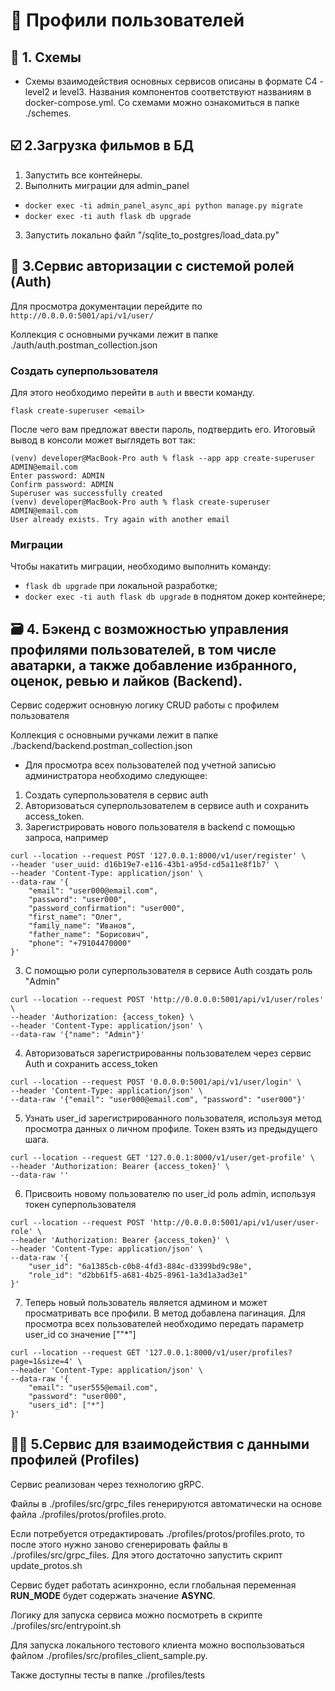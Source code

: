 # 🥇 Профили пользователей

## 🔀 1. Схемы
- Схемы взаимодействия основных сервисов описаны в формате C4 - level2 и level3. Названия компонентов соответствуют названиям в docker-compose.yml. Со схемами можно ознакомиться в папке ./schemes. 


## ☑️ 2.Загрузка фильмов в БД
1. Запустить все контейнеры.
2. Выполнить миграции для admin_panel
- `docker exec -ti admin_panel_async_api python manage.py migrate`
- `docker exec -ti auth flask db upgrade`
3. Запустить локально файл "/sqlite_to_postgres/load_data.py"

## 🔐 3.Сервис авторизации с системой ролей (Auth)
Для просмотра документации перейдите по `http://0.0.0.0:5001/api/v1/user/`

Коллекция с основными ручками лежит в папке ./auth/auth.postman_collection.json

### Создать суперпользователя

Для этого необходимо перейти в `auth` и ввести команду.
```commandline
flask create-superuser <email>
```
После чего вам предложат ввести пароль, подтвердить его. Итоговый вывод в консоли может выглядеть вот так:
```commandline
(venv) developer@MacBook-Pro auth % flask --app app create-superuser ADMIN@email.com
Enter password: ADMIN
Confirm password: ADMIN
Superuser was successfully created
(venv) developer@MacBook-Pro auth % flask create-superuser ADMIN@email.com
User already exists. Try again with another email

```
### Миграции

Чтобы накатить миграции, необходимо выполнить команду:
- `flask db upgrade` при локальной разработке;
- `docker exec -ti auth flask db upgrade` в поднятом докер контейнере;

## 🗃 4. Бэкенд с возможностью управления профилями пользователей, в том числе аватарки, а также добавление избранного, оценок, ревью и лайков (Backend).
Сервис содержит основную логику CRUD работы с профилем пользователя

Коллекция с основными ручками лежит в папке ./backend/backend.postman_collection.json

- Для просмотра всех пользователей под учетной записью администратора необходимо следующее:
1. Создать суперпользователя в сервис auth
2. Авторизоваться суперпользователем в сервисе auth и сохранить access_token.
2. Зарегистрировать нового пользователя в backend с помощью запроса, например
```commandline
curl --location --request POST '127.0.0.1:8000/v1/user/register' \
--header 'user_uuid: d16b19e7-e116-43b1-a95d-cd5a11e8f1b7' \
--header 'Content-Type: application/json' \
--data-raw '{
    "email": "user000@email.com",
    "password": "user000",
    "password_confirmation": "user000",
    "first_name": "Олег",
    "family_name": "Иванов",
    "father_name": "Борисович",
    "phone": "+79104470000"
}'
```
3. С помощью роли суперпользователя в сервисе Auth создать роль "Admin"
```commandline
curl --location --request POST 'http://0.0.0.0:5001/api/v1/user/roles' \
--header 'Authorization: {access_token} \
--header 'Content-Type: application/json' \
--data-raw '{"name": "Admin"}'
```
4. Авторизоваться зарегистрированны пользователем через сервис Auth и сохранить access_token
```commandline
curl --location --request POST '0.0.0.0:5001/api/v1/user/login' \
--header 'Content-Type: application/json' \
--data-raw '{"email": "user000@email.com", "password": "user000"}'
```
5. Узнать user_id зарегистрированного пользователя, используя метод просмотра данных о личном профиле. Токен взять из предыдущего шага.
```commandline
curl --location --request GET '127.0.0.1:8000/v1/user/get-profile' \
--header 'Authorization: Bearer {access_token}' \
--data-raw ''
```
6. Присвоить новому пользователю по user_id роль admin, используя токен суперпользователя
```commandline
curl --location --request POST 'http://0.0.0.0:5001/api/v1/user/user-role' \
--header 'Authorization: Bearer {access_token}' \
--header 'Content-Type: application/json' \
--data-raw '{
    "user_id": "6a1385cb-c0b8-4fd3-884c-d3399bd9c98e",
    "role_id": "d2bb61f5-a681-4b25-8961-1a3d1a3ad3e1"
}'
```
7. Теперь новый пользователь является админом и может просматривать все профили. В метод добавлена пагинация. Для просмотра всех пользователей необходимо передать параметр user_id со значение [""*"]
```commandline
curl --location --request GET '127.0.0.1:8000/v1/user/profiles?page=1&size=4' \
--header 'Content-Type: application/json' \
--data-raw '{   
    "email": "user555@email.com",
    "password": "user000",
    "users_id": ["*"]
}'
```

## 🙍‍♂️ 5.Сервис для взаимодействия с данными профилей (Profiles)
Сервис реализован через технологию gRPC. 

Файлы в ./profiles/src/grpc_files генерируются автоматически на основе файла ./profiles/protos/profiles.proto. 

Если потребуется отредактировать ./profiles/protos/profiles.proto, то после этого нужно заново сгенерировать файлы в ./profiles/src/grpc_files. Для этого достаточно запустить скрипт update_protos.sh

Сервис будет работать асинхронно, если глобальная переменная **RUN_MODE** будет содержать значение **ASYNC**. 

Логику для запуска сервиса можно посмотреть в скрипте ./profiles/src/entrypoint.sh

Для запуска локального тестового клиента можно воспользоваться файлом ./profiles/src/profiles_client_sample.py. 

Также доступны тесты в папке ./profiles/tests
